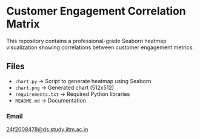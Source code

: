 # Customer Engagement Correlation Matrix

This repository contains a professional-grade Seaborn heatmap visualization showing correlations between customer engagement metrics.

## Files
- `chart.py` → Script to generate heatmap using Seaborn  
- `chart.png` → Generated chart (512x512)  
- `requirements.txt` → Required Python libraries  
- `README.md` → Documentation  

### Email
24f2008478@ds.study.iitm.ac.in

